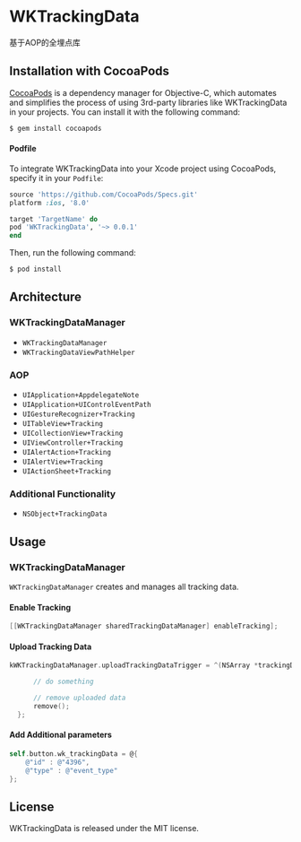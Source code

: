# WKTrackingData
基于AOP的全埋点库

## Installation with CocoaPods

[CocoaPods](http://cocoapods.org) is a dependency manager for Objective-C, which automates and simplifies the process of using 3rd-party libraries like WKTrackingData in your projects. You can install it with the following command:

```bash
$ gem install cocoapods
```

#### Podfile

To integrate WKTrackingData into your Xcode project using CocoaPods, specify it in your `Podfile`:

```ruby
source 'https://github.com/CocoaPods/Specs.git'
platform :ios, '8.0'

target 'TargetName' do
pod 'WKTrackingData', '~> 0.0.1'
end
```

Then, run the following command:

```bash
$ pod install
```

## Architecture

### WKTrackingDataManager

- `WKTrackingDataManager`
- `WKTrackingDataViewPathHelper`

### AOP

* `UIApplication+AppdelegateNote`
* `UIApplication+UIControlEventPath`
* `UIGestureRecognizer+Tracking`
* `UITableView+Tracking`
* `UICollectionView+Tracking`
* `UIViewController+Tracking`
* `UIAlertAction+Tracking`
* `UIAlertView+Tracking`
* `UIActionSheet+Tracking`

### Additional Functionality

- `NSObject+TrackingData`

## Usage

### WKTrackingDataManager

`WKTrackingDataManager` creates and manages all tracking data.

#### Enable Tracking

```objective-c
[[WKTrackingDataManager sharedTrackingDataManager] enableTracking];
```

#### Upload Tracking Data

```objective-c
kWKTrackingDataManager.uploadTrackingDataTrigger = ^(NSArray *trackingDataArray, void (^remove)(void)) {

      // do something

      // remove uploaded data
      remove();
  };
```

#### Add Additional parameters

```objective-c
self.button.wk_trackingData = @{
    @"id" : @"4396",
    @"type" : @"event_type"
};
```



## License

WKTrackingData is released under the MIT license. 